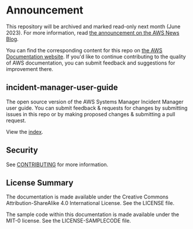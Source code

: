 # Announcement

This repository will be archived and marked read-only next month (June 2023). For more information, read [the announcement on the AWS News Blog](https://aws.amazon.com/blogs/aws/retiring-the-aws-documentation-on-github/).

You can find the corresponding content for this repo on [the AWS Documentation website](https://docs.aws.amazon.com/incident-manager/latest/userguide). If you'd like to continue contributing to the quality of AWS documentation, you can submit feedback and suggestions for improvement there.

## incident-manager-user-guide

The open source version of the AWS Systems Manager Incident Manager user guide. You can submit feedback & requests for changes by submitting issues in this repo or by making proposed changes & submitting a pull request.

View the [index](doc_source/index.md).

## Security

See [CONTRIBUTING](CONTRIBUTING.md#security-issue-notifications) for more information.

## License Summary

The documentation is made available under the Creative Commons Attribution-ShareAlike 4.0 International License. See the LICENSE file.

The sample code within this documentation is made available under the MIT-0 license. See the LICENSE-SAMPLECODE file.
